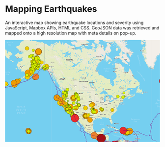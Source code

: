 # Mapping Earthquakes
An interactive map showing earthquake locations and severity using JavaScript, Mapbox APIs, HTML and CSS. GeoJSON data was retrieved and mapped onto a high resolution map with meta details on pop-up.

<img src="Images/NA_earthquakes.png">